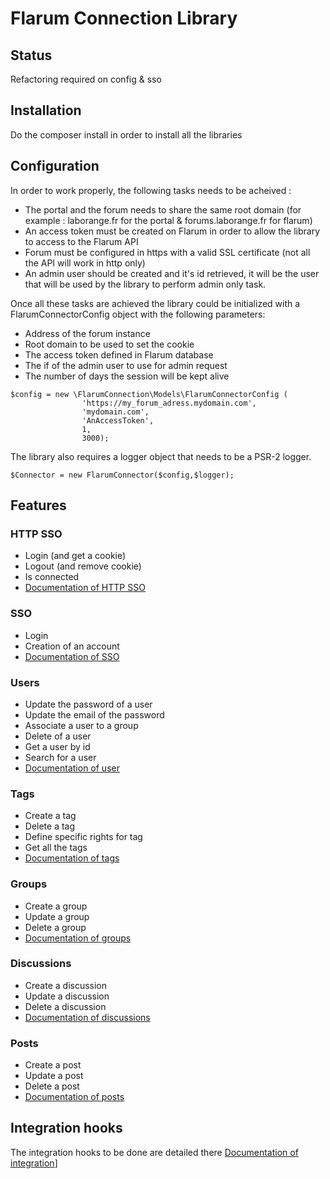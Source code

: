 # Flarum Connection Library 
## Status
Refactoring required on config & sso

## Installation
Do the composer install in order to install all the libraries

## Configuration
In order to work properly, the following tasks needs to be acheived :
* The portal and the forum needs to share the same root domain (for example : laborange.fr for the portal & forums.laborange.fr for flarum)
* An access token must be created on Flarum in order to allow the library to access to the Flarum API
* Forum must be configured in https with a valid SSL certificate (not all the API will work in http only)
* An admin user should be created and it's id retrieved, it will be the user that will be used by the library to perform admin only task.

Once all these tasks are achieved the library could be initialized with a FlarumConnectorConfig object with the following parameters:
* Address of the forum instance
* Root domain to be used to set the cookie
* The access token defined in Flarum database
* The if of the admin user to use for admin request
* The number of days the session will be kept alive

```
$config = new \FlarumConnection\Models\FlarumConnectorConfig (
                'https://my_forum_adress.mydomain.com', 
                'mydomain.com',
                'AnAccessToken',
                1,
                3000);
```

The library also requires a logger object that needs to be a PSR-2 logger. 

```
$Connector = new FlarumConnector($config,$logger);
```

## Features
### HTTP SSO
* Login (and get a cookie)
* Logout (and remove cookie)
* Is connected
* [Documentation of HTTP SSO](/docs/httpsso.md)

### SSO
* Login
* Creation of an account
* [Documentation of SSO](/docs/sso.md)

### Users
* Update the password of a user
* Update the email of the password
* Associate a user to a group
* Delete of a user
* Get a user by id
* Search for a user
* [Documentation of user](/docs/user.md)


### Tags
* Create a tag
* Delete a tag
* Define specific rights for tag
* Get all the tags
* [Documentation of tags](/docs/tags.md)

### Groups
* Create a group
* Update a group
* Delete a group
* [Documentation of groups](/docs/groups.md)

### Discussions
* Create a discussion
* Update a discussion
* Delete a discussion
* [Documentation of discussions](/docs/discussions.md)

### Posts
* Create a post
* Update a post
* Delete a post
* [Documentation of posts](/docs/post.md)

## Integration hooks
The integration hooks to be done are detailed there [Documentation of integration](/docs/integration.md)]